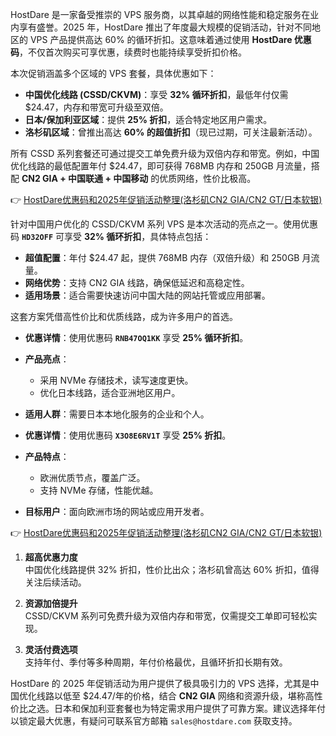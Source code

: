 
HostDare 是一家备受推崇的 VPS 服务商，以其卓越的网络性能和稳定服务在业内享有盛誉。2025 年，HostDare 推出了年度最大规模的促销活动，针对不同地区的 VPS 产品提供高达 60% 的循环折扣。这意味着通过使用 **HostDare 优惠码**，不仅首次购买可享优惠，续费时也能持续享受折扣价格。


本次促销涵盖多个区域的 VPS 套餐，具体优惠如下：

- **中国优化线路 (CSSD/CKVM)**：享受 **32% 循环折扣**，最低年付仅需 $24.47，内存和带宽可升级至双倍。
- **日本/保加利亚区域**：提供 **25% 折扣**，适合特定地区用户需求。
- **洛杉矶区域**：曾推出高达 **60% 的超值折扣**（现已过期，可关注最新活动）。

所有 CSSD 系列套餐还可通过提交工单免费升级为双倍内存和带宽。例如，中国优化线路的最低配置年付 $24.47，即可获得 768MB 内存和 250GB 月流量，搭配 **CN2 GIA + 中国联通 + 中国移动** 的优质网络，性价比极高。

👉 [HostDare优惠码和2025年促销活动整理(洛杉矶CN2 GIA/CN2 GT/日本软银)](https://bit.ly/hostdare)


针对中国用户优化的 CSSD/CKVM 系列 VPS 是本次活动的亮点之一。使用优惠码 **`HD32OFF`** 可享受 **32% 循环折扣**，具体特点包括：

- **超值配置**：年付 $24.47 起，提供 768MB 内存（双倍升级）和 250GB 月流量。
- **网络优势**：支持 CN2 GIA 线路，确保低延迟和高稳定性。
- **适用场景**：适合需要快速访问中国大陆的网站托管或应用部署。

这套方案凭借高性价比和优质线路，成为许多用户的首选。



- **优惠详情**：使用优惠码 **`RNB47OQ1KK`** 享受 **25% 循环折扣**。
- **产品亮点**：
  - 采用 NVMe 存储技术，读写速度更快。
  - 优化日本线路，适合亚洲地区用户。
- **适用人群**：需要日本本地化服务的企业和个人。


- **优惠详情**：使用优惠码 **`X3O8E6RV1T`** 享受 **25% 折扣**。
- **产品特点**：
  - 欧洲优质节点，覆盖广泛。
  - 支持 NVMe 存储，性能优越。
- **目标用户**：面向欧洲市场的网站或应用开发者。

👉 [HostDare优惠码和2025年促销活动整理(洛杉矶CN2 GIA/CN2 GT/日本软银)](https://bit.ly/hostdare)


1. **超高优惠力度**  
   中国优化线路提供 32% 折扣，性价比出众；洛杉矶曾高达 60% 折扣，值得关注后续活动。

2. **资源加倍提升**  
   CSSD/CKVM 系列可免费升级为双倍内存和带宽，仅需提交工单即可轻松实现。

3. **灵活付费选项**  
   支持年付、季付等多种周期，年付价格最优，且循环折扣长期有效。


HostDare 的 2025 年促销活动为用户提供了极具吸引力的 VPS 选择，尤其是中国优化线路以低至 $24.47/年的价格，结合 **CN2 GIA** 网络和资源升级，堪称高性价比之选。日本和保加利亚套餐也为特定需求用户提供了可靠方案。建议选择年付以锁定最大优惠，有疑问可联系官方邮箱 `sales@hostdare.com` 获取支持。
